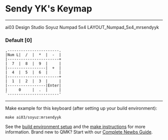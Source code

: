 # Sendy YK's Keymap
---

ai03 Design Studio Soyuz Numpad 5x4
LAYOUT_Numpad_5x4_mrsendyyk

### Default [0]
```
,-----------------------.
|Num L|  /  |  *  |  -  |
|-----------------------+
|  7  |  8  |  9  |     |
|-----------------|  +  |
|  4  |  5  |  6  |     |
|-----------------------+
|  1  |  2  |  3  |     |
|-----------------|Enter|
|     0     |  .  |     |
`-----------------------'
```

---

Make example for this keyboard (after setting up your build environment):

    make ai03/soyuz:mrsendyyk
    
See the [build environment setup](https://docs.qmk.fm/#/getting_started_build_tools) and the [make instructions](https://docs.qmk.fm/#/getting_started_make_guide) for more information. Brand new to QMK? Start with our [Complete Newbs Guide](https://docs.qmk.fm/#/newbs).
